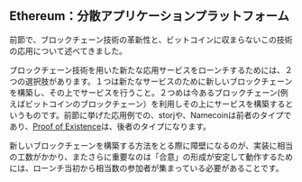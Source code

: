 ## Ethereum：分散アプリケーションプラットフォーム

前節で、ブロックチェーン技術の革新性と、ビットコインに収まらないこの技術の応用について述べてきました。

ブロックチェーン技術を用いた新たな応用サービスをローンチするためには、２つの選択肢があります。１つは新たなサービスのために新しいブロックチェーンを構築し、その上でサービスを行うこと。２つめは今あるブロックチェーン(例えばビットコインのブロックチェーン）を利用しその上にサービスを構築するというものです。前節に挙げた応用例での、storjや、Namecoinは前者のタイプであり、[Proof of Existence](http://hoge.hoge)は、後者のタイプになります。

新しいブロックチェーンを構築する方法をとる際に障壁になるのが、実装に相当の工数がかかり、またさらに重要なのは「合意」の形成が安定して動作するためには、ローンチ当初から相当数の参加者が集まっている必要があることです。